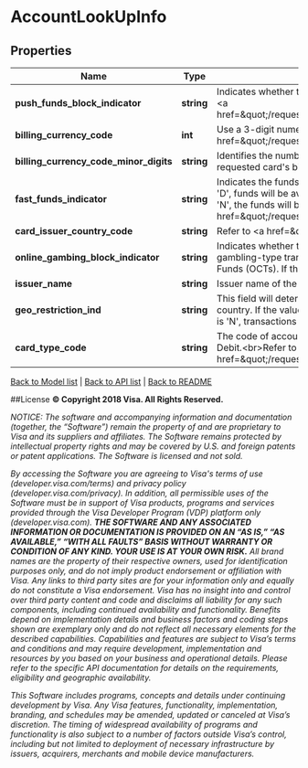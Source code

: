 # AccountLookUpInfo

## Properties
Name | Type | Description | Notes
------------ | ------------- | ------------- | -------------
**push_funds_block_indicator** | **string** | Indicates whether the PAN submitted in the request can receive Push Funds(OCTs).&lt;br&gt;Refer to &lt;a href&#x3D;\&quot;/request_response_codes#pushFundsIndicator\&quot;&gt;pushFundsBlockIndicator&lt;/a&gt; | 
**billing_currency_code** | **int** | Use a 3-digit numeric currency code for the card billing currency of the PAN.&lt;br&gt;Refer to &lt;a href&#x3D;\&quot;/request_response_codes#currency_codes\&quot;&gt;ISO Codes&lt;/a&gt; | 
**billing_currency_code_minor_digits** | **string** | Identifies the number of decimal positions that should be present in any amounts for the requested card&#39;s billing currency. | [optional] 
**fast_funds_indicator** | **string** | Indicates the funds delivery speed of the PAN submitted in the request. If the value is &#39;B&#39;, &#39;C&#39;, or &#39;D&#39;, funds will be available to the recipient within 30 minutes of successful transfer. If the value is &#39;N&#39;, the funds will be available within 2 business days of successful transfer.&lt;br&gt;Refer to &lt;a href&#x3D;\&quot;/request_response_codes#fastFundsIndicator\&quot;&gt;fastFundsIndicator&lt;/a&gt; | 
**card_issuer_country_code** | **string** | Refer to &lt;a href&#x3D;\&quot;/request_response_codes#iso_country_codes\&quot;&gt;ISO Codes&lt;/a&gt; | 
**online_gambing_block_indicator** | **string** | Indicates whether the PAN submitted in the request can receive Push Funds(OCTs) for gambling-type transactions. If the value is &#39;Y&#39;, then the account cannot receive gambling Push Funds (OCTs). If the value is &#39;N&#39;, the account can receive gambling Push Funds (OCTs). | 
**issuer_name** | **string** | Issuer name of the consumer card. | 
**geo_restriction_ind** | **string** | This field will determine if the recipient issuer can accept transactions from the Originator country. If the value is &#39;Y&#39;, transactions cannot be accepted from the sender country. If the value is &#39;N&#39;, transactions are allowed. | 
**card_type_code** | **string** | The code of account funding source for the card, e.g. Credit, Debit, Prepaid, Charge, Deferred Debit.&lt;br&gt;Refer to &lt;a href&#x3D;\&quot;/request_response_codes#cardTypeCode\&quot;&gt;cardTypeCode&lt;/a&gt; | [optional] 

[Back to Model list](../../README.md#documentation-for-models)   |   [Back to API list](../../README.md#documentation-for-api-endpoints)   |   [Back to README](../../README.md)



##License
**© Copyright 2018 Visa. All Rights Reserved.**

*NOTICE: The software and accompanying information and documentation (together, the “Software”) remain the property of
and are proprietary to Visa and its suppliers and affiliates. The Software remains protected by intellectual property
rights and may be covered by U.S. and foreign patents or patent applications. The Software is licensed and not sold.*

*By accessing the Software you are agreeing to Visa's terms of use (developer.visa.com/terms) and privacy policy (developer.visa.com/privacy).
In addition, all permissible uses of the Software must be in support of Visa products, programs and services provided
through the Visa Developer Program (VDP) platform only (developer.visa.com). **THE SOFTWARE AND ANY ASSOCIATED
INFORMATION OR DOCUMENTATION IS PROVIDED ON AN “AS IS,” “AS AVAILABLE,” “WITH ALL FAULTS” BASIS WITHOUT WARRANTY OR
CONDITION OF ANY KIND. YOUR USE IS AT YOUR OWN RISK.** All brand names are the property of their respective owners, used for identification purposes only, and do not imply
product endorsement or affiliation with Visa. Any links to third party sites are for your information only and equally
do not constitute a Visa endorsement. Visa has no insight into and control over third party content and code and disclaims
all liability for any such components, including continued availability and functionality. Benefits depend on implementation
details and business factors and coding steps shown are exemplary only and do not reflect all necessary elements for the
described capabilities. Capabilities and features are subject to Visa’s terms and conditions and may require development,
implementation and resources by you based on your business and operational details. Please refer to the specific
API documentation for details on the requirements, eligibility and geographic availability.*

*This Software includes programs, concepts and details under continuing development by Visa. Any Visa features,
functionality, implementation, branding, and schedules may be amended, updated or canceled at Visa’s discretion.
The timing of widespread availability of programs and functionality is also subject to a number of factors outside Visa’s control,
including but not limited to deployment of necessary infrastructure by issuers, acquirers, merchants and mobile device manufacturers.*